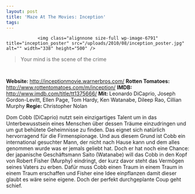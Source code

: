 ```yaml
---
layout: post
title: 'Maze At The Movies: Inception'
tags:
---
```



                <img class="alignnone size-full wp-image-6791" title="inception_poster" src="/uploads/2010/08/inception_poster.jpg" alt="" width="338" height="500" />
<blockquote>Your mind is the scene of the crime</blockquote>
<img class="alignnone size-full wp-image-5898" title="movie_review_5stars" src="/uploads/2010/02/movie_review_5stars.png" alt="" width="75" height="15" />
<p><strong> Website: </strong><a href="http://inceptionmovie.warnerbros.com/"><a href="http://inceptionmovie.warnerbros.com/">http://inceptionmovie.warnerbros.com/</a></a>
<strong>Rotten Tomatoes: </strong><a href="http://www.rottentomatoes.com/m/inception/"><a href="http://www.rottentomatoes.com/m/inception/">http://www.rottentomatoes.com/m/inception/</a></a>
<strong>IMDB: </strong><a href="http://www.imdb.com/title/tt1375666/"><a href="http://www.imdb.com/title/tt1375666/">http://www.imdb.com/title/tt1375666/</a></a>
<strong>Mit: </strong>Leonardo DiCaprio, Joseph Gordon-Levitt, Ellen Page, Tom Hardy, Ken Watanabe, Dileep Rao, Cillian Murphy
<strong>Regie: </strong>Christopher Nolan</p>
<p>Dom Cobb (DiCaprio) nutzt sein einzigartiges Talent um in das Unterbewusstsein eines Menschen über dessen Träume einzudringen und um  gut behütete Geheimnisse zu finden. Das eignet sich natürlich hervorragend für die Firmenspionage. Und aus diesem Grund ist Cobb ein international gesuchter Mann, der nicht nach Hause kann und dem alles genommen wurde was er jemals geliebt hat. Doch er hat noch eine Chance: der japanische Geschäftsmann Saito (Watanabe) will das Cobb in den Kopf von Robert Fisher (Murphy) eindringt, der kurz davor steht  das Vermögen seines Vaters zu erben. Dafür muss Cobb einen Traum in einem Traum in einem Traum erschaffen und Fisher eine Idee einpflanzen damit dieser glaubt es wäre seine eigene. Doch der perfekt durchgeplante Coup geht schief.</p>
